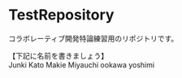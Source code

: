 # TestRepository
コラボレーティブ開発特論練習用のリポジトリです。

【下記に名前を書きましょう】  
Junki Kato
Makie Miyauchi
ookawa yoshimi

